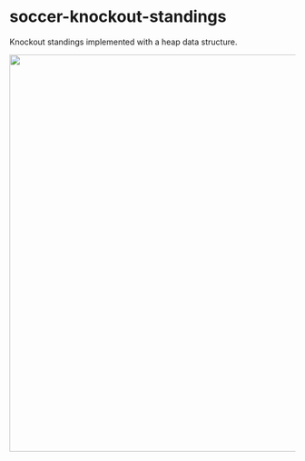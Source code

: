 # soccer-knockout-standings
Knockout standings implemented with a heap data structure.

<p align="center">
  <img src="https://raw.githubusercontent.com/rodmoioliveira/soccer-knockout-standings/master/images/knockout_heap.png" width="700">
</p>

